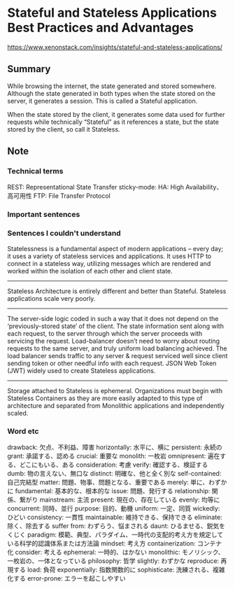 # Stateful and Stateless Applications Best Practices and Advantages

https://www.xenonstack.com/insights/stateful-and-stateless-applications/

## Summary

While browsing the internet, the state generated and stored somewhere. Although the state generated in both types when the state stored on the server, it generates a session. This is called a Stateful application.

When the state stored by the client, it generates some data used for further requests while technically “Stateful” as it references a state, but the state stored by the client, so call it Stateless.

## Note

### Technical terms

REST: Representational State Transfer
sticky-mode: 
HA: High Availability、高可用性
FTP: File Transfer Protocol

### Important sentences

### Sentences I couldn't understand

Statelessness is a fundamental aspect of modern applications – every day; it uses a variety of stateless services and applications. It uses HTTP to connect in a stateless way, utilizing messages which are rendered and worked within the isolation of each other and client state.

---

Stateless Architecture is entirely different and better than Stateful. Stateless applications scale very poorly.

---

The server-side logic coded in such a way that it does not depend on the ‘previously-stored state’ of the client.
The state information sent along with each request, to the server through which the server proceeds with servicing the request.
Load-balancer doesn’t need to worry about routing requests to the same server, and truly uniform load balancing achieved.
The load balancer sends traffic to any server & request serviced well since client sending token or other needful info with each request.
JSON Web Token (JWT) widely used to create Stateless applications.

---

Storage attached to Stateless is ephemeral. Organizations must begin with Stateless Containers as they are more easily adapted to this type of architecture and separated from Monolithic applications and independently scaled.

### Word etc

drawback: 欠点、不利益、障害
horizontally: 水平に、横に
persistent: 永続の
grant: 承諾する、認める
crucial: 重要な
monolith: 一枚岩
omnipresent: 遍在する、どこにもいる、ある
consideration: 考慮
verify: 確認する、検証する
dumb: 物の言えない、無口な
distinct: 明確な、他と全く別な
self-contained: 自己完結型
matter: 問題、物事、問題となる、重要である
merely: 単に、わずかに
fundamental: 基本的な、根本的な
issue: 問題、発行する
relationship: 関係、繋がり
mainstream: 主流
present: 現在の、存在している
evenly: 均等に
concurrent: 同時、並行
purpose: 目的、動機
uniform: 一定、同質
wickedly: ひどい
consistency: 一貫性
maintainable: 維持できる、保持できる
eliminate: 除く、除去する
suffer from: わずらう、悩まされる
daunt: ひるませる、鋭気をくじく
paradigm: 模範、典型、パラダイム、一時代の支配的考え方を規定している科学的認識体系または方法論
mindset: 考え方
containerization: コンテナ化
consider: 考える
ephemeral: 一時的、はかない
monolithic: モノリシック、一枚岩の、一体となっている
philosophy: 哲学
slightly: わずかな
reproduce: 再現する
load: 負荷
exponentially: 指数関数的に
sophisticate: 洗練される、複雑化する
error-prone: エラーを起こしやすい
